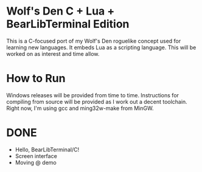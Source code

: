 # Wolf's Den C + Lua + BearLibTerminal Edition

This is a C-focused port of my Wolf's Den roguelike concept used for learning new languages. It embeds Lua as a scripting language.
This will be worked on as interest and time allow.

# How to Run

Windows releases will be provided from time to time. Instructions for compiling from source will be provided as I work out a decent
toolchain. Right now, I'm using gcc and ming32w-make from MinGW.

# DONE

* Hello, BearLibTerminal/C!
* Screen interface
* Moving @ demo

